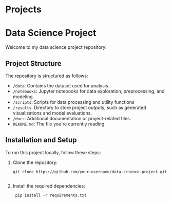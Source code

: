 # Projects
# Data Science Project

Welcome to my data science project repository!

## Project Structure

The repository is structured as follows:

- `/data`: Contains the dataset used for analysis.
- `/notebooks`: Jupyter notebooks for data exploration, preprocessing, and modeling.
- `/scripts`: Scripts for data processing and utility functions 
- `/results`: Directory to store project outputs, such as generated visualizations and model evaluations.
- `/docs`: Additional documentation or project-related files.
- `README.md`: The file you're currently reading.

## Installation and Setup

To run this project locally, follow these steps:

1. Clone the repository:

   ```shell
   git clone https://github.com/your-username/data-science-project.git


2. Install the required dependencies:


   ```shell
    pip install -r requirements.txt


 
